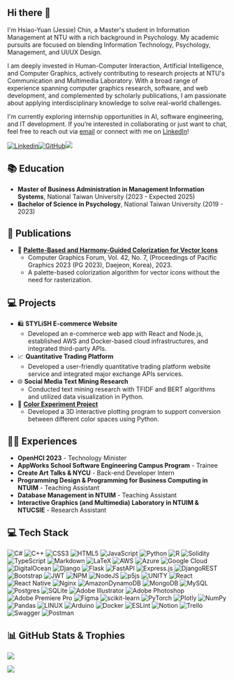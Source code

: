 ## Hi there 👋
I'm Hsiao-Yuan (Jessie) Chin, a Master's student in Information Management at NTU with a rich background in Psychology. My academic pursuits are focused on blending Information Technology, Psychology, Management, and UI/UX Design.

I am deeply invested in Human-Computer Interaction, Artificial Intelligence, and Computer Graphics, actively contributing to research projects at NTU's Communication and Multimedia Laboratory. With a broad range of experience spanning computer graphics research, software, and web development, and complemented by scholarly publications, I am passionate about applying interdisciplinary knowledge to solve real-world challenges.

I'm currently exploring internship opportunities in AI, software engineering, and IT development. If you’re interested in collaborating or just want to chat, feel free to reach out via [email](mailto:yuan2001@live.com) or connect with me on [LinkedIn](https://www.linkedin.com/in/jessiechin727/)!

  [![Linkedin](https://img.shields.io/badge/-LinkedIn-blue?style=flat-square&logo=linkedin&logoColor=white&link=https://www.linkedin.com/in/jessiechin727/)](https://www.linkedin.com/in/jessiechin727/)[![GitHub](https://img.shields.io/badge/-GitHub-333333?style=flat-square&logo=github&logoColor=white&link=https://github.com/JessieChin7)](https://github.com/JessieChin7)[![](https://visitcount.itsvg.in/api?id=JessieChin7&icon=0&color=6)](https://visitcount.itsvg.in)
## 📚 Education
- **Master of Business Administration in Management Information Systems**, National Taiwan University (2023 - Expected 2025)<br>
- **Bachelor of Science in Psychology**, National Taiwan University (2019 - 2023)

## 📝 Publications
- 📄 [**Palette-Based and Harmony-Guided Colorization for Vector Icons**](https://dl.acm.org/doi/abs/10.1145/3588028.3603668)
  - Computer Graphics Forum, Vol. 42, No. 7, (Proceedings of Pacific Graphics 2023 (PG 2023), Daejeon, Korea), 2023.
  - A palette-based colorization algorithm for vector icons without the need for rasterization.

## 💻 Projects
- 🛍️ **STYLiSH E-commerce Website**
  - Developed an e-commerce web app with React and Node.js, established AWS and Docker-based cloud infrastructures, and integrated third-party APIs.
- 📈 **Quantitative Trading Platform**
  - Developed a user-friendly quantitative trading platform website service and integrated major exchange APIs services.
- 🌐 **Social Media Text Mining Research** 
  - Conducted text mining research with TFIDF and BERT algorithms and utilized data visualization in Python.
- 🎨 [**Color Experiment Project**](https://github.com/JessieChin7/Color-experiments) 
  - Developed a 3D interactive plotting program to support conversion between different color spaces using Python.

## 👩‍💼 Experiences
- **OpenHCI 2023** - Technology Minister<br>
- **AppWorks School Software Engineering Campus Program** - Trainee<br>
- **Create Art Talks & NYCU** - Back-end Developer Intern
- **Programming Design & Programming for Business Computing in NTUIM** - Teaching Assistant
- **Database Management in NTUIM** - Teaching Assistant
- **Interactive Graphics (and Multimedia) Laboratory in NTUIM & NTUCSIE** - Research Assistant

## 💻 Tech Stack
![C#](https://img.shields.io/badge/c%23-%23239120.svg?style=for-the-badge&logo=c-sharp&logoColor=white) ![C++](https://img.shields.io/badge/c++-%2300599C.svg?style=for-the-badge&logo=c%2B%2B&logoColor=white) ![CSS3](https://img.shields.io/badge/css3-%231572B6.svg?style=for-the-badge&logo=css3&logoColor=white) ![HTML5](https://img.shields.io/badge/html5-%23E34F26.svg?style=for-the-badge&logo=html5&logoColor=white) ![JavaScript](https://img.shields.io/badge/javascript-%23323330.svg?style=for-the-badge&logo=javascript&logoColor=%23F7DF1E) ![Python](https://img.shields.io/badge/python-3670A0?style=for-the-badge&logo=python&logoColor=ffdd54) ![R](https://img.shields.io/badge/r-%23276DC3.svg?style=for-the-badge&logo=r&logoColor=white) ![Solidity](https://img.shields.io/badge/Solidity-%23363636.svg?style=for-the-badge&logo=solidity&logoColor=white) ![TypeScript](https://img.shields.io/badge/typescript-%23007ACC.svg?style=for-the-badge&logo=typescript&logoColor=white) ![Markdown](https://img.shields.io/badge/markdown-%23000000.svg?style=for-the-badge&logo=markdown&logoColor=white) ![LaTeX](https://img.shields.io/badge/latex-%23008080.svg?style=for-the-badge&logo=latex&logoColor=white) ![AWS](https://img.shields.io/badge/AWS-%23FF9900.svg?style=for-the-badge&logo=amazon-aws&logoColor=white) ![Azure](https://img.shields.io/badge/azure-%230072C6.svg?style=for-the-badge&logo=azure-devops&logoColor=white) ![Google Cloud](https://img.shields.io/badge/Google%20Cloud-%234285F4.svg?style=for-the-badge&logo=google-cloud&logoColor=white) ![DigitalOcean](https://img.shields.io/badge/DigitalOcean-%230167ff.svg?style=for-the-badge&logo=digitalOcean&logoColor=white) ![Django](https://img.shields.io/badge/django-%23092E20.svg?style=for-the-badge&logo=django&logoColor=white) ![Flask](https://img.shields.io/badge/flask-%23000.svg?style=for-the-badge&logo=flask&logoColor=white) ![FastAPI](https://img.shields.io/badge/FastAPI-005571?style=for-the-badge&logo=fastapi) ![Express.js](https://img.shields.io/badge/express.js-%23404d59.svg?style=for-the-badge&logo=express&logoColor=%2361DAFB) ![DjangoREST](https://img.shields.io/badge/DJANGO-REST-ff1709?style=for-the-badge&logo=django&logoColor=white&color=ff1709&labelColor=gray) ![Bootstrap](https://img.shields.io/badge/bootstrap-%23563D7C.svg?style=for-the-badge&logo=bootstrap&logoColor=white) ![JWT](https://img.shields.io/badge/JWT-black?style=for-the-badge&logo=JSON%20web%20tokens) ![NPM](https://img.shields.io/badge/NPM-%23000000.svg?style=for-the-badge&logo=npm&logoColor=white) ![NodeJS](https://img.shields.io/badge/node.js-6DA55F?style=for-the-badge&logo=node.js&logoColor=white) ![p5js](https://img.shields.io/badge/p5.js-ED225D?style=for-the-badge&logo=p5.js&logoColor=FFFFFF) ![UNITY](https://img.shields.io/badge/Unity-%2320232a.svg?style=for-the-badge&logo=unity&logoColor=white) ![React](https://img.shields.io/badge/react-%2320232a.svg?style=for-the-badge&logo=react&logoColor=%2361DAFB) ![React Native](https://img.shields.io/badge/react_native-%2320232a.svg?style=for-the-badge&logo=react&logoColor=%2361DAFB) ![Nginx](https://img.shields.io/badge/nginx-%23009639.svg?style=for-the-badge&logo=nginx&logoColor=white) ![AmazonDynamoDB](https://img.shields.io/badge/Amazon%20DynamoDB-4053D6?style=for-the-badge&logo=Amazon%20DynamoDB&logoColor=white) ![MongoDB](https://img.shields.io/badge/MongoDB-%234ea94b.svg?style=for-the-badge&logo=mongodb&logoColor=white) ![MySQL](https://img.shields.io/badge/mysql-%2300f.svg?style=for-the-badge&logo=mysql&logoColor=white) ![Postgres](https://img.shields.io/badge/postgres-%23316192.svg?style=for-the-badge&logo=postgresql&logoColor=white) ![SQLite](https://img.shields.io/badge/sqlite-%2307405e.svg?style=for-the-badge&logo=sqlite&logoColor=white) ![Adobe Illustrator](https://img.shields.io/badge/adobeillustrator-%23FF9A00.svg?style=for-the-badge&logo=adobeillustrator&logoColor=white) ![Adobe Photoshop](https://img.shields.io/badge/adobephotoshop-%2331A8FF.svg?style=for-the-badge&logo=adobephotoshop&logoColor=white) ![Adobe Premiere Pro](https://img.shields.io/badge/Adobe%20Premiere%20Pro-9999FF.svg?style=for-the-badge&logo=Adobe%20Premiere%20Pro&logoColor=white) 	![Figma](https://img.shields.io/badge/figma-%23F24E1E.svg?style=for-the-badge&logo=figma&logoColor=white) ![scikit-learn](https://img.shields.io/badge/scikit--learn-%23F7931E.svg?style=for-the-badge&logo=scikit-learn&logoColor=white) ![PyTorch](https://img.shields.io/badge/PyTorch-%23EE4C2C.svg?style=for-the-badge&logo=PyTorch&logoColor=white) ![Plotly](https://img.shields.io/badge/Plotly-%233F4F75.svg?style=for-the-badge&logo=plotly&logoColor=white) ![NumPy](https://img.shields.io/badge/numpy-%23013243.svg?style=for-the-badge&logo=numpy&logoColor=white) ![Pandas](https://img.shields.io/badge/pandas-%23150458.svg?style=for-the-badge&logo=pandas&logoColor=white) ![LINUX](https://img.shields.io/badge/Linux-FCC624?style=for-the-badge&logo=linux&logoColor=black) ![Arduino](https://img.shields.io/badge/-Arduino-00979D?style=for-the-badge&logo=Arduino&logoColor=white) ![Docker](https://img.shields.io/badge/docker-%230db7ed.svg?style=for-the-badge&logo=docker&logoColor=white) ![ESLint](https://img.shields.io/badge/ESLint-4B3263?style=for-the-badge&logo=eslint&logoColor=white) ![Notion](https://img.shields.io/badge/Notion-%23000000.svg?style=for-the-badge&logo=notion&logoColor=white) ![Trello](https://img.shields.io/badge/Trello-%23026AA7.svg?style=for-the-badge&logo=Trello&logoColor=white) ![Swagger](https://img.shields.io/badge/-Swagger-%23Clojure?style=for-the-badge&logo=swagger&logoColor=white) ![Postman](https://img.shields.io/badge/Postman-FF6C37?style=for-the-badge&logo=postman&logoColor=white)
## 📊 GitHub Stats & Trophies
<!-- ![](https://jessie-chin7.vercel.app/api/top-langs/?username=JessieChin7&theme=nightowl&hide_border=false&include_all_commits=true&count_private=true&layout=compact) -->
![](https://github-profile-trophy.vercel.app/?username=JessieChin7&theme=discord&no-frame=false&no-bg=false&margin-w=4)
<!-- ![](https://jessie-chin7.vercel.app/api?username=JessieChin7&theme=nightowl&hide_border=false&include_all_commits=true&count_private=true) -->
![](https://github-readme-streak-stats.herokuapp.com/?user=JessieChin7&theme=nightowl&hide_border=false)
<!-- Proudly created with GPRM ( https://gprm.itsvg.in ) -->
